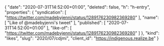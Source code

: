 {
  "date": "2020-07-31T14:52:00+01:00",
  "deleted": false,
  "h": "h-entry",
  "properties": {
    "syndication": [
      "https://twitter.com/madebyjenni/status/1289176230982369280"
    ],
    "name": [
      "Like of @madebyjenni's tweet"
    ],
    "published": [
      "2020-07-31T14:52:00+01:00"
    ],
    "like-of": [
      "https://twitter.com/madebyjenni/status/1289176230982369280"
    ]
  },
  "kind": "likes",
  "slug": "2020/07/cdjmi",
  "client_id": "https://indigenous.realize.be"
}
